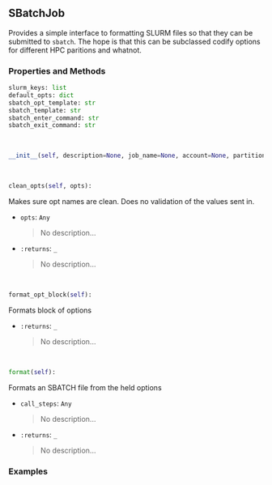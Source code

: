 ## <a id="McUtils.Misc.SBatchHelper.SBatchJob">SBatchJob</a>
Provides a simple interface to formatting SLURM
files so that they can be submitted to `sbatch`.
The hope is that this can be subclassed codify
options for different HPC paritions and whatnot.

### Properties and Methods
```python
slurm_keys: list
default_opts: dict
sbatch_opt_template: str
sbatch_template: str
sbatch_enter_command: str
sbatch_exit_command: str
```
<a id="McUtils.Misc.SBatchHelper.SBatchJob.__init__" class="docs-object-method">&nbsp;</a>
```python
__init__(self, description=None, job_name=None, account=None, partition=None, mem=None, nodes=None, ntasks_per_node=None, chdir=None, output=None, steps=(), **opts): 
```

<a id="McUtils.Misc.SBatchHelper.SBatchJob.clean_opts" class="docs-object-method">&nbsp;</a>
```python
clean_opts(self, opts): 
```
Makes sure opt names are clean.
        Does no validation of the values sent in.
- `opts`: `Any`
    >No description...
- `:returns`: `_`
    >No description...

<a id="McUtils.Misc.SBatchHelper.SBatchJob.format_opt_block" class="docs-object-method">&nbsp;</a>
```python
format_opt_block(self): 
```
Formats block of options
- `:returns`: `_`
    >No description...

<a id="McUtils.Misc.SBatchHelper.SBatchJob.format" class="docs-object-method">&nbsp;</a>
```python
format(self): 
```
Formats an SBATCH file from the held options
- `call_steps`: `Any`
    >No description...
- `:returns`: `_`
    >No description...

### Examples


